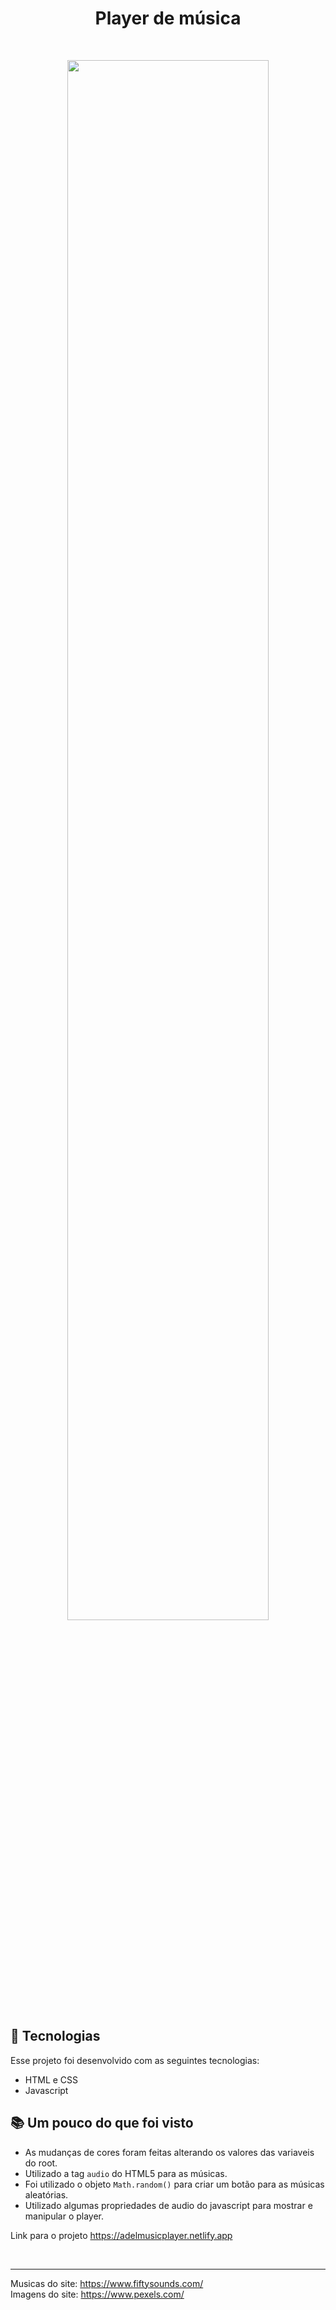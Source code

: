 <h1 align="center"> Player de música </h1>
<br>

<p align="center">
  <img src="https://user-images.githubusercontent.com/86432951/198171678-f4fa6567-d9d5-407d-a664-05fdae364316.png" width="80%">
</p>

## 🚀 Tecnologias

Esse projeto foi desenvolvido com as seguintes tecnologias:

- HTML e CSS
- Javascript

## 📚 Um pouco do que foi visto

- As mudanças de cores foram feitas alterando os valores das variaveis do root.
- Utilizado a tag ```audio``` do HTML5 para as músicas.
- Foi utilizado o objeto ```Math.random()``` para criar um botão para as músicas aleatórias.
- Utilizado algumas propriedades de audio do javascript para mostrar e manipular o player.

Link para o projeto https://adelmusicplayer.netlify.app

<br><hr>
Musicas do site: https://www.fiftysounds.com/<br>
Imagens do site: https://www.pexels.com/<br>
